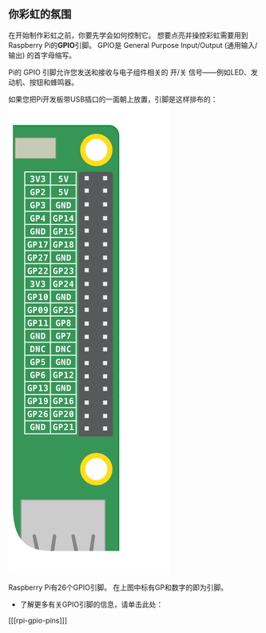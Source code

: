 ## 你彩虹的氛围

在开始制作彩虹之前，你要先学会如何控制它。 想要点亮并操控彩虹需要用到Raspberry Pi的**GPIO**引脚。 GPIO是 General Purpose Input/Output (通用输入/输出) 的首字母缩写。

Pi的 GPIO 引脚允许您发送和接收与电子组件相关的 开/关 信号——例如LED、发动机、按钮和蜂鸣器。

如果您把Pi开发板带USB插口的一面朝上放置，引脚是这样排布的： ![GPIO布局](images/gpio-upright.png)

Raspberry Pi有26个GPIO引脚。 在上图中标有GP和数字的即为引脚。

+ 了解更多有关GPIO引脚的信息，请单击此处：

[[[rpi-gpio-pins]]]
